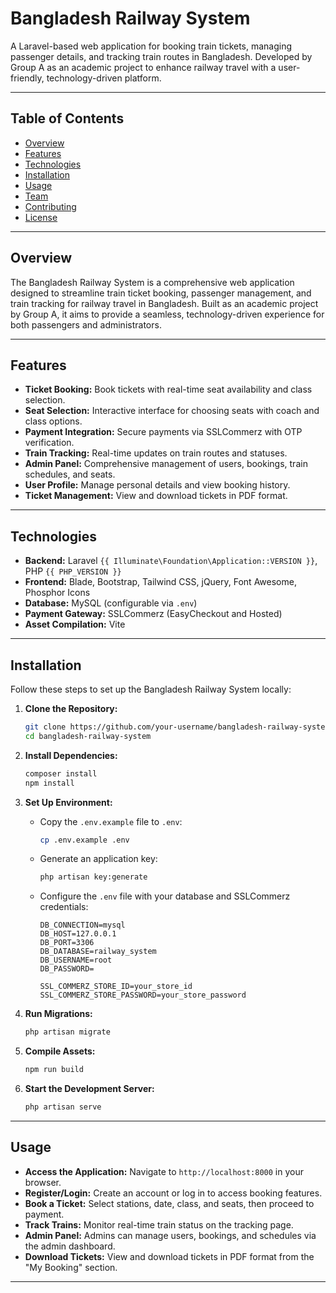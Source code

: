 # Bangladesh Railway System

A Laravel-based web application for booking train tickets, managing passenger details, and tracking train routes in Bangladesh. Developed by Group A as an academic project to enhance railway travel with a user-friendly, technology-driven platform.

---

## Table of Contents

- [Overview](#overview)
- [Features](#features)
- [Technologies](#technologies)
- [Installation](#installation)
- [Usage](#usage)
- [Team](#team)
- [Contributing](#contributing)
- [License](#license)

---

## Overview

The Bangladesh Railway System is a comprehensive web application designed to streamline train ticket booking, passenger management, and train tracking for railway travel in Bangladesh. Built as an academic project by Group A, it aims to provide a seamless, technology-driven experience for both passengers and administrators.

---

## Features

- **Ticket Booking:** Book tickets with real-time seat availability and class selection.
- **Seat Selection:** Interactive interface for choosing seats with coach and class options.
- **Payment Integration:** Secure payments via SSLCommerz with OTP verification.
- **Train Tracking:** Real-time updates on train routes and statuses.
- **Admin Panel:** Comprehensive management of users, bookings, train schedules, and seats.
- **User Profile:** Manage personal details and view booking history.
- **Ticket Management:** View and download tickets in PDF format.

---

## Technologies

- **Backend:** Laravel `{{ Illuminate\Foundation\Application::VERSION }}`, PHP `{{ PHP_VERSION }}`
- **Frontend:** Blade, Bootstrap, Tailwind CSS, jQuery, Font Awesome, Phosphor Icons
- **Database:** MySQL (configurable via `.env`)
- **Payment Gateway:** SSLCommerz (EasyCheckout and Hosted)
- **Asset Compilation:** Vite

---

## Installation

Follow these steps to set up the Bangladesh Railway System locally:

1. **Clone the Repository:**

    ```bash
    git clone https://github.com/your-username/bangladesh-railway-system.git
    cd bangladesh-railway-system
    ```

2. **Install Dependencies:**

    ```bash
    composer install
    npm install
    ```

3. **Set Up Environment:**

    - Copy the `.env.example` file to `.env`:

      ```bash
      cp .env.example .env
      ```

    - Generate an application key:

      ```bash
      php artisan key:generate
      ```

    - Configure the `.env` file with your database and SSLCommerz credentials:

      ```
      DB_CONNECTION=mysql
      DB_HOST=127.0.0.1
      DB_PORT=3306
      DB_DATABASE=railway_system
      DB_USERNAME=root
      DB_PASSWORD=

      SSL_COMMERZ_STORE_ID=your_store_id
      SSL_COMMERZ_STORE_PASSWORD=your_store_password
      ```

4. **Run Migrations:**

    ```bash
    php artisan migrate
    ```

5. **Compile Assets:**

    ```bash
    npm run build
    ```

6. **Start the Development Server:**

    ```bash
    php artisan serve
    ```

---

## Usage

- **Access the Application:** Navigate to `http://localhost:8000` in your browser.
- **Register/Login:** Create an account or log in to access booking features.
- **Book a Ticket:** Select stations, date, class, and seats, then proceed to payment.
- **Track Trains:** Monitor real-time train status on the tracking page.
- **Admin Panel:** Admins can manage users, bookings, and schedules via the admin dashboard.
- **Download Tickets:** View and download tickets in PDF format from the "My Booking" section.

---

